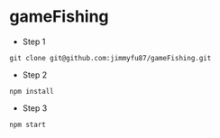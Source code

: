 # gameFishing


+ Step 1

```
git clone git@github.com:jimmyfu87/gameFishing.git
```


+ Step 2

```
npm install
```


+ Step 3

```
npm start
```